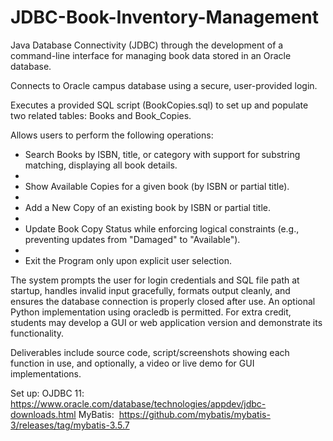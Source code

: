 # JDBC-Book-Inventory-Management
Java Database Connectivity (JDBC) through the development of a command-line interface for managing book data stored in an Oracle database.

Connects to Oracle campus database using a secure, user-provided login.

Executes a provided SQL script (BookCopies.sql) to set up and populate two related tables: Books and Book_Copies.

Allows users to perform the following operations:

- Search Books by ISBN, title, or category with support for substring matching, displaying all book details.
- 
- Show Available Copies for a given book (by ISBN or partial title).
- 
- Add a New Copy of an existing book by ISBN or partial title.
- 
- Update Book Copy Status while enforcing logical constraints (e.g., preventing updates from "Damaged" to "Available").
- 
- Exit the Program only upon explicit user selection.

The system prompts the user for login credentials and SQL file path at startup, handles invalid input gracefully, formats output cleanly, and ensures the database connection is properly closed after use. An optional Python implementation using oracledb is permitted. For extra credit, students may develop a GUI or web application version and demonstrate its functionality.

Deliverables include source code, script/screenshots showing each function in use, and optionally, a video or live demo for GUI implementations.

Set up:
OJDBC 11: https://www.oracle.com/database/technologies/appdev/jdbc-downloads.html
MyBatis:  https://github.com/mybatis/mybatis-3/releases/tag/mybatis-3.5.7
